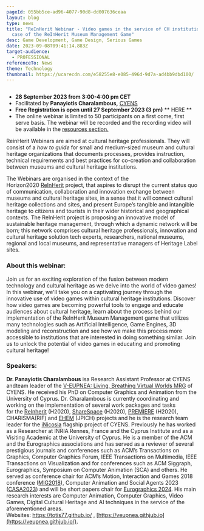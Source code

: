 ```yaml
---
pageId: 055bb5ce-ad96-4077-90d8-dd007636ceaa
layout: blog
type: news
title: "ReInHerit Webinar - Video games in the service of CH institutions: the
  case of the ReInHerit Museum Management Game"
desc: Game Development, Game Design, Serious Games
date: 2023-09-08T09:41:14.883Z
target-audience:
  - PROFESSIONAL
referenceTo: News
theme: Technology
thumbnail: https://ucarecdn.com/e58255e8-e085-496d-9d7a-ad4bb9dbd100/
---
```

![]()

* **28 September 2023 from 3:00-4:00 pm CET**
* Facilitated by **Panayiotis Charalambous,** [CYENS](https://www.cyens.org.cy/en-gb/)
* **Free Registration is open until 27 September 2023 (3 pm)** \*\* HERE \*\*
* The online webinar is limited to 50 participants on a first come, first serve basis. The webinar will be recorded and the recording video will be available in the [resources section.](https://reinherit-hub.eu/webinars)

ReinHerit Webinars are aimed at cultural heritage professionals. They will consist of a *how to guide* for small and medium-sized museum and cultural heritage organizations that documents processes, provides instruction, technical requirements and best practices for co-creation and collaboration between museums and cultural heritage institutions.

The Webinars are organised in the context of the  Horizon2020 [ReInHerit](https://www.reinherit.eu) project, that aspires to disrupt the current status quo of communication, collaboration and innovation exchange between museums and cultural heritage sites, in a sense that it will connect cultural heritage collections and sites, and present Europe’s tangible and intangible heritage to citizens and tourists in their wider historical and geographical contexts. The ReInHerit project is proposing an innovative model of sustainable heritage management, through which a dynamic network will be born; this network comprises cultural heritage professionals, innovation and cultural heritage solution tech experts, researchers, national museums, regional and local museums, and representative managers of Heritage Label sites. 

### About this webinar:

Join us for an exciting exploration of the fusion between modern technology and cultural heritage as we delve into the world of video games! In this webinar, we'll take you on a captivating journey through the innovative use of video games within cultural heritage institutions. Discover how video games are becoming powerful tools to engage and educate audiences about cultural heritage, learn about the process behind our implementation of the ReInHerit Museum Management game that utilizes many technologies such as Artificial Intelligence, Game Engines, 3D modeling and reconstruction and see how we make this process more accessible to institutions that are interested in doing something similar. Join us to unlock the potential of video games in educating and promoting cultural heritage!

### Speakers:

**Dr. Panayiotis Charalambous** isa Research Assistant Professor at CYENS andteam leader of the [V-EUPNEA: Living, Breathing Virtual Worlds MRG](https://veupnea.github.io/) of CYENS. He received his PhD on Computer Graphics and Animation from the University of Cyprus. Dr. Charalambous is currently coordinating and working on the implementation of several work packages and tasks for the [ReInherit](https://www.reinherit.eu/) (H2020), [ShareSpace](https://sharespace.eu/) (H2020), [PREMIERE](https://premiere-project.eu/) (H2020), CHARISMA(RIF) and [EHEM](https://ehemproject.eu/) (JPICH) projects and he is the research team leader for the [iNicosia](https://inicosia.cyens.org.cy/) flagship project of CYENS. Previously he has worked as a Researcher at INRIA Rennes, France and the Cyprus Institute and as a Visiting Academic at the University of Cyprus. He is a member of the ACM and the Eurographics associations and has served as a reviewer of several prestigious journals and conferences such as ACM’s Transactions on Graphics, Computer Graphics Forum, IEEE Transactions on Multimedia, IEEE Transactions on Visualization and for conferences such as ACM Siggraph, Eurographics, Symposium on Computer Animation (SCA) and others. He served as conference chair for ACM’s Motion, Interaction and Games 2018 conference ([MIG2018](https://cyprusconferences.org/mig2018/)), Computer Animation and Social Agents 2023 ([CASA2023](https://cyprusconferences.org/casa2023/)) and will be short papers chair for [Eurographics 2024](https://cyprusconferences.org/eurographics2024/). His main research interests are Computer Animation, Computer Graphics, Video Games, Digital Cultural Heritage and AI techniques in the service of the aforementioned areas. Websites: <https://totis77.github.io/> , [https://veupnea.githjub.io](https://veupnea.githjub.io/).